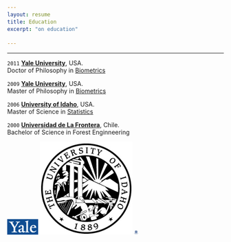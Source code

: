 ```yaml
---
layout: resume
title: Education
excerpt: "on education"

---
```


<style>H1{color:DarkRed;}</style>
<style>H2{color:Red;}</style>

--------




`2011`
__[Yale University](https://www.yale.edu/)__, USA.  
Doctor of Philosophy in [Biometrics](https://environment.yale.edu/)

`2009`
__[Yale University](https://www.yale.edu/)__, USA.  
Master of Philosophy in [Biometrics](https://environment.yale.edu/)

`2006`
__[University of Idaho](https://www.uidaho.edu)__, USA.  
Master of Science in [Statistics](https://www.uidaho.edu/sci/stat)

`2000`
__[Universidad de La Frontera](https://www.ufro.cl)__, Chile.  
Bachelor of Science in Forest Enginneering

![](images/logoyale.gif)  ![](images/logouidaho.jpg)    <img src="images/logoufro.jpg" width="10" height="10">

<!-- ### Footer
![](images/logoufro.jpg)
![](images/yalelogo.gif)
![](yalelogo.gif){:height="36px" width="36px"}
Last updated: August 2020 -->


